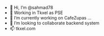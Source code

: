 - 👋 Hi, I’m @sahmad78
- 👀 Working in Tkxel as PSE
- 🌱 I’m currently working on CafeZupas ...
- 💞️ I’m looking to collaborate backend system
- 📫 tkxel.com

<!---
sahmad78/sahmad78 is a ✨ special ✨ repository because its `README.md` (this file) appears on your GitHub profile.
You can click the Preview link to take a look at your changes.
--->
